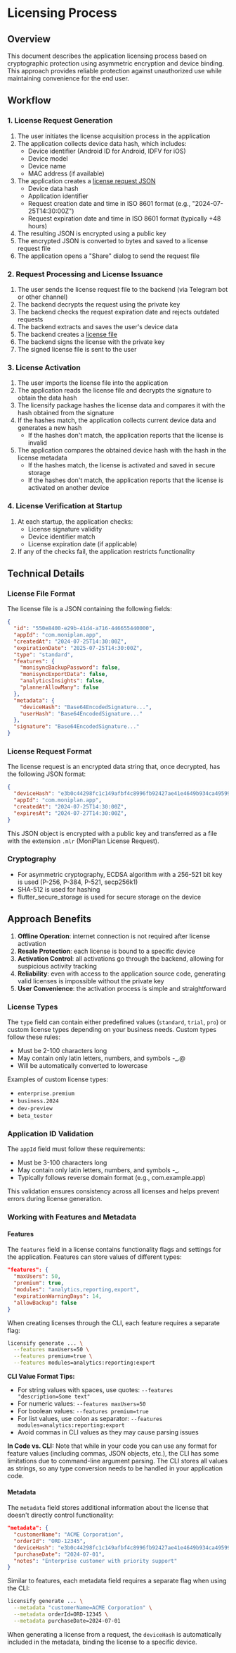 # Licensing Process

## Overview

This document describes the application licensing process based on cryptographic protection using asymmetric encryption and device binding. This approach provides reliable protection against unauthorized use while maintaining convenience for the end user.

## Workflow

### 1. License Request Generation

1. The user initiates the license acquisition process in the application
2. The application collects device data hash, which includes:
   - Device identifier (Android ID for Android, IDFV for iOS)
   - Device model
   - Device name
   - MAC address (if available)
3. The application creates a [license request JSON](#license-request-format)
   - Device data hash
   - Application identifier
   - Request creation date and time in ISO 8601 format (e.g., "2024-07-25T14:30:00Z")
   - Request expiration date and time in ISO 8601 format (typically +48 hours)
5. The resulting JSON is encrypted using a public key
6. The encrypted JSON is converted to bytes and saved to a license request file
7. The application opens a "Share" dialog to send the request file

### 2. Request Processing and License Issuance

1. The user sends the license request file to the backend (via Telegram bot or other channel)
2. The backend decrypts the request using the private key
3. The backend checks the request expiration date and rejects outdated requests
4. The backend extracts and saves the user's device data
5. The backend creates a [license file](#license-file-format)
6. The backend signs the license with the private key
7. The signed license file is sent to the user

### 3. License Activation

1. The user imports the license file into the application
2. The application reads the license file and decrypts the signature to obtain the data hash
3. The licensify package hashes the license data and compares it with the hash obtained from the signature
4. If the hashes match, the application collects current device data and generates a new hash
   - If the hashes don't match, the application reports that the license is invalid
5. The application compares the obtained device hash with the hash in the license metadata
   - If the hashes match, the license is activated and saved in secure storage
   - If the hashes don't match, the application reports that the license is activated on another device

### 4. License Verification at Startup

1. At each startup, the application checks:
   - License signature validity
   - Device identifier match
   - License expiration date (if applicable)
2. If any of the checks fail, the application restricts functionality

## Technical Details

### License File Format

The license file is a JSON containing the following fields:
```json
{
  "id": "550e8400-e29b-41d4-a716-446655440000",
  "appId": "com.moniplan.app",
  "createdAt": "2024-07-25T14:30:00Z",
  "expirationDate": "2025-07-25T14:30:00Z",
  "type": "standard",
  "features": {
    "monisyncBackupPassword": false,
    "monisyncExportData": false,
    "analyticsInsights": false,
    "plannerAllowMany": false
  },
  "metadata": {
    "deviceHash": "Base64EncodedSignature...",
    "userHash": "Base64EncodedSignature..."
  },
  "signature": "Base64EncodedSignature..."
}
```

### License Request Format

The license request is an encrypted data string that, once decrypted, has the following JSON format:
```json
{
  "deviceHash": "e3b0c44298fc1c149afbf4c8996fb92427ae41e4649b934ca495991b7852b855",
  "appId": "com.moniplan.app",
  "createdAt": "2024-07-25T14:30:00Z",
  "expiresAt": "2024-07-27T14:30:00Z",
}
```

This JSON object is encrypted with a public key and transferred as a file with the extension `.mlr` (MoniPlan License Request).

### Cryptography

- For asymmetric cryptography, ECDSA algorithm with a 256-521 bit key is used (P-256, P-384, P-521, secp256k1)
- SHA-512 is used for hashing
- flutter_secure_storage is used for secure storage on the device

## Approach Benefits

1. **Offline Operation**: internet connection is not required after license activation
2. **Resale Protection**: each license is bound to a specific device
3. **Activation Control**: all activations go through the backend, allowing for suspicious activity tracking
4. **Reliability**: even with access to the application source code, generating valid licenses is impossible without the private key
5. **User Convenience**: the activation process is simple and straightforward

### License Types

The `type` field can contain either predefined values (`standard`, `trial`, `pro`) or custom license types depending on your business needs. Custom types follow these rules:
- Must be 2-100 characters long
- May contain only latin letters, numbers, and symbols -_.@
- Will be automatically converted to lowercase

Examples of custom license types:
- `enterprise.premium`
- `business.2024`
- `dev-preview`
- `beta_tester`

### Application ID Validation

The `appId` field must follow these requirements:
- Must be 3-100 characters long
- May contain only latin letters, numbers, and symbols -_.
- Typically follows reverse domain format (e.g., com.example.app)

This validation ensures consistency across all licenses and helps prevent errors during license generation.

### Working with Features and Metadata

#### Features

The `features` field in a license contains functionality flags and settings for the application. Features can store values of different types:

```json
"features": {
  "maxUsers": 50,
  "premium": true,
  "modules": "analytics,reporting,export",
  "expirationWarningDays": 14,
  "allowBackup": false
}
```

When creating licenses through the CLI, each feature requires a separate flag:

```bash
licensify generate ... \
  --features maxUsers=50 \
  --features premium=true \
  --features modules=analytics:reporting:export
```

**CLI Value Format Tips:**
- For string values with spaces, use quotes: `--features "description=Some text"`
- For numeric values: `--features maxUsers=50`
- For boolean values: `--features premium=true`
- For list values, use colon as separator: `--features modules=analytics:reporting:export`
- Avoid commas in CLI values as they may cause parsing issues

**In Code vs. CLI:**
Note that while in your code you can use any format for feature values (including commas, JSON objects, etc.), the CLI has some limitations due to command-line argument parsing. The CLI stores all values as strings, so any type conversion needs to be handled in your application code.

#### Metadata

The `metadata` field stores additional information about the license that doesn't directly control functionality:

```json
"metadata": {
  "customerName": "ACME Corporation",
  "orderId": "ORD-12345",
  "deviceHash": "e3b0c44298fc1c149afbf4c8996fb92427ae41e4649b934ca495991b7852b855",
  "purchaseDate": "2024-07-01",
  "notes": "Enterprise customer with priority support"
}
```

Similar to features, each metadata field requires a separate flag when using the CLI:

```bash
licensify generate ... \
  --metadata "customerName=ACME Corporation" \
  --metadata orderId=ORD-12345 \
  --metadata purchaseDate=2024-07-01
```

When generating a license from a request, the `deviceHash` is automatically included in the metadata, binding the license to a specific device.